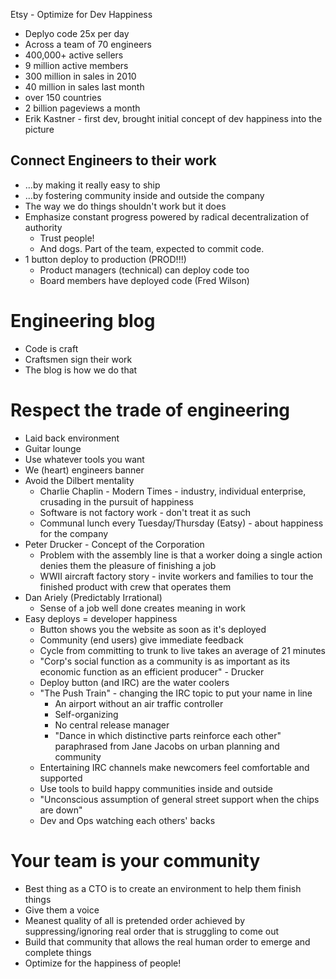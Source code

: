 Etsy - Optimize for Dev Happiness
- Deplyo code 25x per day
- Across a team of 70 engineers
- 400,000+ active sellers
- 9 million active members
- 300 million in sales in 2010
- 40 million in sales last month
- over 150 countries
- 2 billion pageviews a month
- Erik Kastner - first dev, brought initial concept of dev happiness into the picture

## Connect Engineers to their work
- ...by making it really easy to ship
- ...by fostering community inside and outside the company
- The way we do things shouldn't work but it does
- Emphasize constant progress powered by radical decentralization of authority
  - Trust people!
  - And dogs.  Part of the team, expected to commit code.
- 1 button deploy to production (PROD!!!)
  - Product managers (technical) can deploy code too
  - Board members have deployed code (Fred Wilson)

# Engineering blog
- Code is craft
- Craftsmen sign their work
- The blog is how we do that

# Respect the trade of engineering
- Laid back environment
- Guitar lounge
- Use whatever tools you want
- We (heart) engineers banner
- Avoid the Dilbert mentality
  - Charlie Chaplin - Modern Times - industry, individual enterprise, crusading in the pursuit of happiness
  - Software is not factory work - don't treat it as such
  - Communal lunch every Tuesday/Thursday (Eatsy) - about happiness for the company
- Peter Drucker - Concept of the Corporation
  - Problem with the assembly line is that a worker doing a single action denies them the pleasure of finishing a job
  - WWII aircraft factory story - invite workers and families to tour the finished product with crew that operates them
- Dan Ariely (Predictably Irrational)
  - Sense of a job well done creates meaning in work
- Easy deploys = developer happiness
  - Button shows you the website as soon as it's deployed
  - Community (end users) give immediate feedback
  - Cycle from committing to trunk to live takes an average of 21 minutes
  - "Corp's social function as a community is as important as its economic function as an efficient producer" - Drucker
  - Deploy button (and IRC) are the water coolers
  - "The Push Train" - changing the IRC topic to put your name in line
    - An airport without an air traffic controller
    - Self-organizing
    - No central release manager
    - "Dance in which distinctive parts reinforce each other" paraphrased from Jane Jacobs on urban planning and community
  - Entertaining IRC channels make newcomers feel comfortable and supported
  - Use tools to build happy communities inside and outside
  - "Unconscious assumption of general street support when the chips are down"
  - Dev and Ops watching each others' backs

# Your team is your community
- Best thing as a CTO is to create an environment to help them finish things
- Give them a voice
- Meanest quality of all is pretended order achieved by suppressing/ignoring real order that is struggling to come out
- Build that community that allows the real human order to emerge and complete things
- Optimize for the happiness of people!